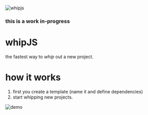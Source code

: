 ![whipjs](https://i.imgur.com/SCMbDTJ.png)

### this is a work in-progress

# whipJS

the fastest way to *whip* out a new project.

# how it works

1. first you create a template (name it and define dependencies)
2. start whipping new projects.

![demo](https://i.imgur.com/v6jRymy.gif)

